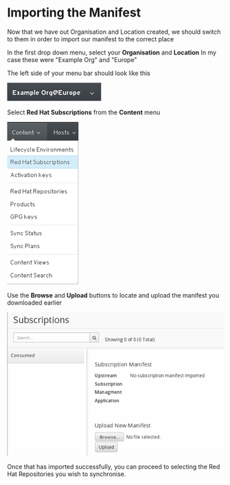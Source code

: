 # Importing the Manifest

Now that we have out Organisation and Location created, we should switch to them in order to import our manifest to the correct place

In the first drop down menu, select your **Organisation** and **Location**  In my case these were "Example Org" and "Europe"

The left side of your menu bar should look like this

![Organisation and Location](../images/org-loc.png)

Select **Red Hat Subscriptions** from the **Content** menu

![Organisation and Location](../images/red-hat-subscriptions.png)

Use the **Browse** and **Upload** buttons to locate and upload the manifest you downloaded earlier

![Organisation and Location](../images/manifest-browse-upload.png)

Once that has imported successfully, you can proceed to selecting the Red Hat Repositories you wish to synchronise.
